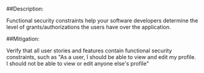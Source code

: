 ##Description:

Functional security constraints help your software developers determine the level of
grants/authorizations the users have over the application. 

##Mitigation:

Verify that all user stories and features contain functional security constraints, such as 
"As a user, I should be able to view and edit my profile. I should not be able to view or edit anyone else's profile"
